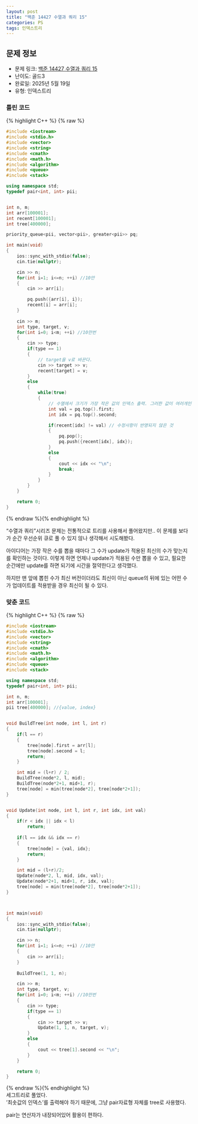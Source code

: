 ```yaml
---
layout: post
title: "백준 14427 수열과 쿼리 15"
categories: PS
tags: 인덱스트리
---
```


## 문제 정보
- 문제 링크: [백준 14427 수열과 쿼리 15](https://www.acmicpc.net/problem/14427)
- 난이도: 골드3
- 완료일: 2025년 5월 19일
- 유형: 인덱스트리

### 틀린 코드

{% highlight C++ %} {% raw %}
```C++
#include <iostream>
#include <stdio.h>
#include <vector>
#include <string>
#include <cmath>
#include <math.h>
#include <algorithm>
#include <queue>
#include <stack>

using namespace std;
typedef pair<int, int> pii;


int n, m;
int arr[100001];
int recent[100001];
int tree[400000];

priority_queue<pii, vector<pii>, greater<pii>> pq;

int main(void)
{   
    ios::sync_with_stdio(false);
    cin.tie(nullptr);

    cin >> n;
    for(int i=1; i<=n; ++i) //10만
    {
        cin >> arr[i];

        pq.push({arr[i], i});
        recent[i] = arr[i];
    }
    
    cin >> m;
    int type, target, v;
    for(int i=0; i<m; ++i) //10만번
    {
        cin >> type;
        if(type == 1)
        {
            // target을 v로 바꾼다.
            cin >> target >> v; 
            recent[target] = v;
        }
        else
        {
            while(true)
            {
                // 수열에서 크기가 가장 작은 값의 인덱스 출력. 그러한 값이 여러개인 경우에는 인덱스가 작은 것 출력 
                int val = pq.top().first;
                int idx = pq.top().second;

                if(recent[idx] != val) // 수정사항이 반영되지 않은 것 
                {
                    pq.pop();
                    pq.push({recent[idx], idx});
                }
                else
                {
                    cout << idx << "\n";
                    break;
                }
            }
        }
    }

    return 0;
}
```
{% endraw %}{% endhighlight %}  

“수열과 쿼리”시리즈 문제는 전통적으로 트리를 사용해서 풀어왔지만..
이 문제를 보다가 순간 우선순위 큐로 풀 수 있지 않나 생각해서 시도해봤다. 

아이디어는 가장 작은 수를 뽑을 때마다 그 수가 update가 적용된 최신의 수가 맞는지를 확인하는 것이다. 이렇게 하면 언제나 update가 적용된 수만 뽑을 수 있고, 필요한 순간에만 update를 하면 되기에 시간을 절약한다고 생각했다. 

하지만 맨 앞에 뽑힌 수가 최신 버전이더라도 최신이 아닌 queue의 뒤에 있는 어떤 수가 업데이트를 적용받을 경우 최신이 될 수 있다. 

### 맞춘 코드


{% highlight C++ %} {% raw %}
```C++
#include <iostream>
#include <stdio.h>
#include <vector>
#include <string>
#include <cmath>
#include <math.h>
#include <algorithm>
#include <queue>
#include <stack>

using namespace std;
typedef pair<int, int> pii;

int n, m;
int arr[100001];
pii tree[400000]; //{value, index}


void BuildTree(int node, int l, int r)
{
    if(l == r) 
    {
        tree[node].first = arr[l];
        tree[node].second = l;
        return;
    }

    int mid = (l+r) / 2;
    BuildTree(node*2, l, mid);
    BuildTree(node*2+1, mid+1, r);
    tree[node] = min(tree[node*2], tree[node*2+1]);
}


void Update(int node, int l, int r, int idx, int val)
{
    if(r < idx || idx < l) 
        return;
    
    if(l == idx && idx == r)
    {
        tree[node] = {val, idx};
        return;
    }

    int mid = (l+r)/2;
    Update(node*2, l, mid, idx, val);
    Update(node*2+1, mid+1, r, idx, val);
    tree[node] = min(tree[node*2], tree[node*2+1]);
}



int main(void)
{   
    ios::sync_with_stdio(false);
    cin.tie(nullptr);

    cin >> n;
    for(int i=1; i<=n; ++i) //10만
    {
        cin >> arr[i];
    }
    
    BuildTree(1, 1, n);

    cin >> m;
    int type, target, v;
    for(int i=0; i<m; ++i) //10만번
    {
        cin >> type;
        if(type == 1)
        {
            cin >> target >> v;
            Update(1, 1, n, target, v);        
        }
        else
        {
            cout << tree[1].second << "\n";
        }
    }

    return 0;
}
```
{% endraw %}{% endhighlight %}  
세그트리로 풀었다.  
’최솟값의 인덱스’를 출력해야 하기 때문에, 그냥 pair자료형 자체를 tree로 사용했다.

pair는 연산자가 내장되어있어 활용이 편하다.